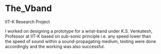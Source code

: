 # The_Vband
IIT-K Research Project

I worked on designing a prototype for a wrist-band under K.S. Venkatesh, Professor at IIT-K based on sub-sonic principle i.e. any speed lower than the speed of sound within a sound-propagating medium, testing were done accordingly and the working was also successful.
